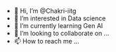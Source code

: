 - 👋 Hi, I’m @Chakri-iitg
- 👀 I’m interested in Data science
- 🌱 I’m currently learning Gen AI
- 💞️ I’m looking to collaborate on ...
- 📫 How to reach me ...

<!---
Chakri-iitg/Chakri-iitg is a ✨ special ✨ repository because its `README.md` (this file) appears on your GitHub profile.
You can click the Preview link to take a look at your changes.
--->
